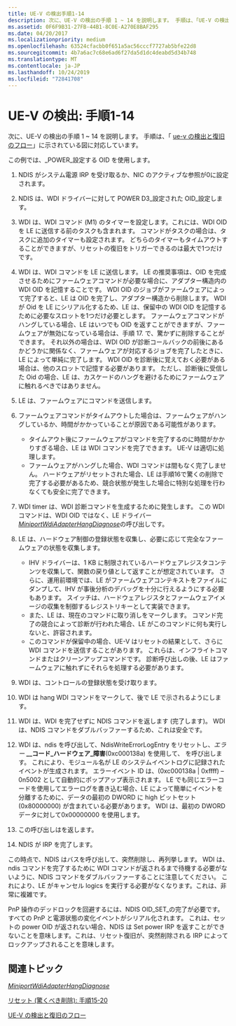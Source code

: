 ```yaml
---
title: UE-V の検出手順1-14
description: 次に、UE-V の検出の手順 1 ~ 14 を説明します。 手順は、「UE-V の検出と復旧のフロー」に示されている図に対応しています。
ms.assetid: 0F6F9B31-27FB-44B1-8C0E-A270E8BAF295
ms.date: 04/20/2017
ms.localizationpriority: medium
ms.openlocfilehash: 63524cfacbb0f651a5ac56cccf7727ab5bfe22d8
ms.sourcegitcommit: 4b7a6ac7c68e6ad6f27da5d1dc4deabd5d34b748
ms.translationtype: MT
ms.contentlocale: ja-JP
ms.lasthandoff: 10/24/2019
ms.locfileid: "72841708"
---
```

# <a name="ue-hang-detection-steps-1-14"></a>UE-V の検出: 手順1-14


次に、UE-V の検出の手順 1 ~ 14 を説明します。 手順は、「 [ue-v の検出と復旧のフロー](wdi-ue-hang-detection-and-recovery-flow.md)」に示されている図に対応しています。

この例では、\_POWER\_設定する OID を使用します。

1.  NDIS がシステム電源 IRP を受け取るか、NIC のアクティブな参照が0に設定されます。
2.  NDIS は、WDI ドライバーに対して POWER D3\_設定された OID\_設定します。
3.  WDI は、WDI コマンド (M1) のタイマーを設定します。これには、WDI OID を LE に送信する前のタスクも含まれます。 コマンドがタスクの場合は、タスクに追加のタイマーも設定されます。 どちらのタイマーもタイムアウトすることができますが、リセットの復旧をトリガーできるのは最大で1つだけです。
4.  WDI は、WDI コマンドを LE に送信します。 LE の推奨事項は、OID を完成させるためにファームウェアコマンドが必要な場合に、アダプター構造内の WDI OID を記憶することです。 WDI OID のジョブがファームウェアによって完了すると、LE は OID を完了し、アダプター構造から削除します。 WDI が Oid を LE にシリアル化するため、LE は、保留中の WDI OID を記憶するために必要なスロットを1つだけ必要とします。 ファームウェアコマンドがハングしている場合、LE はいつでも OID を返すことができますが、ファームウェアが無効になっている場合は、手順 17. で、驚かずに削除することができます。 それ以外の場合は、WDI OID が診断コールバックの前後にあるかどうかに関係なく、ファームウェアが対応するジョブを完了したときに、LE によって単純に完了します。 WDI OID を診断後に覚えておく必要がある場合は、他のスロットで記憶する必要があります。 ただし、診断後に受信した Oid の場合、LE は、カスケードのハングを避けるためにファームウェアに触れるべきではありません。
5.  LE は、ファームウェアにコマンドを送信します。
6.  ファームウェアコマンドがタイムアウトした場合は、ファームウェアがハングしているか、時間がかかっていることが原因である可能性があります。
    -   タイムアウト後にファームウェアがコマンドを完了するのに時間がかかりすぎる場合、LE は WDI コマンドを完了できます。 UE-V は適切に処理します。
    -   ファームウェアがハングした場合、WDI コマンドは間もなく完了しません。 ハードウェアがリセットされた場合、LE は手順16で驚くの削除で完了する必要があるため、競合状態が発生した場合に特別な処理を行わなくても安全に完了できます。

7.  WDI timer は、WDI 診断コマンドを生成するために発生します。 この WDI コマンドは、WDI OID ではなく、LE ドライバー [*MiniportWdiAdapterHangDiagnose*](https://docs.microsoft.com/windows-hardware/drivers/ddi/dot11wdi/nc-dot11wdi-miniport_wdi_adapter_hang_diagnose)の呼び出しです。
8.  LE は、ハードウェア制御の登録状態を収集し、必要に応じて完全なファームウェアの状態を収集します。
    -   IHV ドライバーは、1 KB に制限されているハードウェアレジスタコンテンツを収集して、関数の戻り値として返すことが想定されています。 さらに、運用前環境では、LE がファームウェアコンテキストをファイルにダンプして、IHV が事後分析のデバッグを十分に行えるようにする必要もあります。 スイッチは、ハードウェアレジスタとファームウェアイメージの収集を制御するレジストリキーとして実装できます。
    -   また、LE は、現在のコマンドに取り消しをマークします。 コマンド完了の競合によって診断が行われた場合、LE がこのコマンドに何も実行しないと、許容されます。
    -   このコマンドが保留中の場合、UE-V はリセットの結果として、さらに WDI コマンドを送信することがあります。 これらは、インフライトコマンドまたはクリーンアップコマンドです。 診断呼び出しの後、LE はファームウェアに触れずにそれらを処理する必要があります。

9.  WDI は、コントロールの登録状態を受け取ります。
10. WDI は hang WDI コマンドをマークして、後で LE で示されるようにします。
11. WDI は、WDI を完了せずに NDIS コマンドを返します (完了します)。 WDI は、NDIS コマンドをダブルバッファーするため、これは安全です。
12. WDI は、ndis を呼び出して、NdisWriteErrorLogEntry をリセットし、*エラー* **\_\_コード\_ハードウェア\_障害**(0xc000138a) を使用して、 [](https://docs.microsoft.com/windows-hardware/drivers/ddi/ndis/nf-ndis-ndiswriteerrorlogentry)を呼び出します。 これにより、モジュール名が LE のシステムイベントログに記録されたイベントが生成されます。 エラーイベント ID は、(0xc000138a | 0xffff) –0n5002 として自動的にポップアップ表示されます。 LE でも同じエラーコードを使用してエラーログを書き込む場合、LE によって簡単にイベントを分離するために、データの最初の DWORD に high ビットセット (0x80000000) が含まれている必要があります。 WDI は、最初の DWORD データに対して0x00000000 を使用します。
13. この呼び出しはを返します。
14. NDIS が IRP を完了します。

この時点で、NDIS はバスを呼び出して、突然削除し、再列挙します。 WDI は、ndis コマンドを完了するために WDI コマンドが返されるまで待機する必要がないように、NDIS コマンドをダブルバッファーすることに注意してください。 これにより、LE がキャンセル logics を実行する必要がなくなります。これは、非常に複雑です。

PnP 操作のデッドロックを回避するには、NDIS OID\_SET\_の完了が必要です。 すべての PnP と電源状態の変化イベントがシリアル化されます。 これは、セットの power OID が返されない場合、NDIS は Set power IRP を返すことができないことを意味します。これは、リセット復旧が、突然削除される IRP によってロックアップされることを意味します。

## <a name="related-topics"></a>関連トピック


[*MiniportWdiAdapterHangDiagnose*](https://docs.microsoft.com/windows-hardware/drivers/ddi/dot11wdi/nc-dot11wdi-miniport_wdi_adapter_hang_diagnose)

[リセット (驚くべき削除): 手順15-20](wdi-reset--surprise-remove---steps-15-20.md)

[UE-V の検出と復旧のフロー](wdi-ue-hang-detection-and-recovery-flow.md)

 

 






